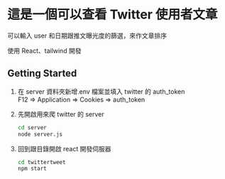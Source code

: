 # 這是一個可以查看 Twitter 使用者文章

可以輸入 user 和日期跟推文曝光度的篩選，來作文章排序

使用 React、tailwind 開發

## Getting Started

1. 在 server 資料夾新增.env 檔案並填入 twitter 的 auth_token  
   F12 => Application => Cookies => auth_token

2. 先開啟用來爬 twitter 的 server

   ```bash
   cd server
   node server.js
   ```

3. 回到跟目錄開啟 react 開發伺服器
   ```bash
   cd twittertweet
   npm start
   ```
